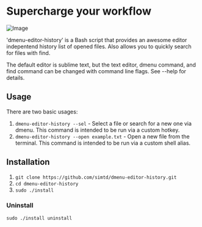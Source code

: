 # Supercharge your workflow

![Image](url "img.png")

'dmenu-editor-history' is a Bash script that provides an awesome editor indepentend history list of opened files. Also allows you to quickly search for files with find.

The default editor is sublime text, but the text editor, dmenu command, and find command can be changed with command line flags. See --help for details.

## Usage

There are two basic usages:

1) `dmenu-editor-history --sel` - Select a file or search for a new one via dmenu. This command is intended to be run via a custom hotkey.
2) `dmenu-editor-history --open example.txt` - Open a new file from the terminal. This command is intended to be run via a custom shell alias.

## Installation

1) `git clone https://github.com/simtd/dmenu-editor-history.git`
2) `cd dmenu-editor-history`
3) `sudo ./install`

### Uninstall

`sudo ./install uninstall`